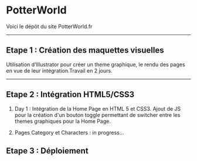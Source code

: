 # PotterWorld
Voici le dépôt du site PotterWorld.fr


---------


## Etape 1 : Création des maquettes visuelles

Utilisation d'Illustrator pour créer un theme graphique, le rendu des pages en vue de leur intégration.Travail en 2 jours.

---


## Etape 2 : Intégration HTML5/CSS3

1. Day 1 : Intégration de la Home Page en HTML 5 et CSS3. Ajout de JS pour la création d'un bouton toggle permettant de switcher entre les themes graphiques pour la Home Page.

2. Pages Category et Characters : in progress...

## Etape 3 : Déploiement
